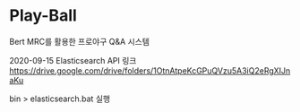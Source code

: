 # Play-Ball
Bert MRC를 활용한 프로야구 Q&amp;A 시스템

2020-09-15
Elasticsearch API 링크
https://drive.google.com/drive/folders/1OtnAtpeKcGPuQVzu5A3iQ2eRgXIJnaKu

bin > elasticsearch.bat 실행

